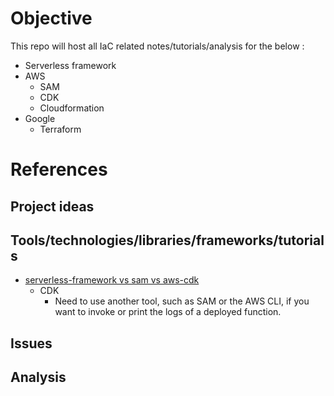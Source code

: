 # Objective

This repo will host all IaC related notes/tutorials/analysis for the below : 

- Serverless framework
- AWS
    - SAM
    - CDK
    - Cloudformation
- Google
  - Terraform

# References

## Project ideas

## Tools/technologies/libraries/frameworks/tutorials

- [serverless-framework vs sam vs aws-cdk](https://dev.to/tastefulelk/serverless-framework-vs-sam-vs-aws-cdk-1g9g)
  - CDK
    - Need to use another tool, such as SAM or the AWS CLI, if you want to invoke or print the logs of a deployed function.

## Issues

## Analysis